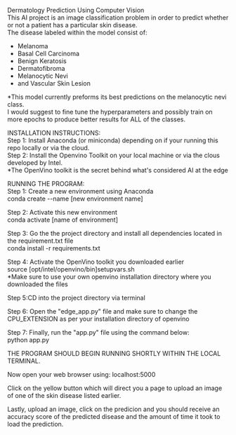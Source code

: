 Dermatology Prediction Using Computer Vision<br>
This AI project is an image classification problem in order to predict whether or not a patient has a particular skin disease.<br>
The disease labeled within the model consist of:<br>
  - Melanoma<br>
  - Basal Cell Carcinoma<br>
  - Benign Keratosis<br>
  - Dermatofibroma<br>
  - Melanocytic Nevi<br>
  - and Vascular Skin Lesion<br>
 
*This model currently preforms its best predictions on the melanocytic nevi class.<br>I would suggest to fine tune the hyperparameters and possibly train on more epochs to
produce better results for ALL of the classes.

INSTALLATION INSTRUCTIONS:<br>
Step 1: Install Anaconda (or miniconda) depending on if your running this repo locally or via the cloud.<br>
Step 2: Install the Openvino Toolkit on your local machine or via the clous developed by Intel.<br> 
  *The OpenVino toolkit is the secret behind what's considered AI at the edge<br>

RUNNING THE PROGRAM:<br>
Step 1: Create a new environment using Anaconda<br> 
  conda create --name [new environment name]<br>
  
Step 2: Activate this new environment<br>
  conda activate [name of environment]<br>
 
Step 3: Go the the project directory and install all dependencies located in the requirement.txt file<br>
  <local directory> conda install -r requirements.txt<br>
  
Step 4: Activate the OpenVino toolkit you downloaded earlier<br>
  source [opt/intel/openvino/bin]setupvars.sh<br>*Make sure to use your own openvino installation directory where you downloaded the files<br>
  
Step 5:CD into the project directory via terminal<br>

Step 6: Open the "edge_app.py" file and make sure to change the CPU_EXTENSION as per your installation directory of openvino

Step 7: Finally, run the "app.py" file using the command below:<br>
  python app.py<br>
  
THE PROGRAM SHOULD BEGIN RUNNING SHORTLY WITHIN THE LOCAL TERMINAL.<br>

Now open your web browser using: localhost:5000<br>

Click on the yellow button which will direct you a page to upload an image of one of the skin disease listed earlier.<br>

Lastly, upload an image, click on the predicion and you should receive an accuracy score of the predicted disease and the amount of time it took to load the prediction.

